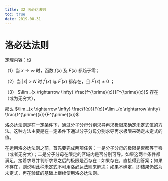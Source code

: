 ```yaml
---
title: 32 洛必达法则
toc: true
date: 2019-08-31
---
```


# 洛必达法则

定理内容：设

（1）当 $x \rightarrow \infty$ 时，函数 $f(x)$ 及 $F(x)$ 都趋于零；

（2）当 $|x|>N$ 时 $f^{\prime}(x)$ 与 $F^{\prime}(x)$ 都存在，且 $F^{\prime}(x) \neq 0$ ；

（3） $\lim _{x \rightarrow \infty} \frac{f^{\prime}(x)}{F^{\prime}(x)}$ 存在（或为无穷大），

那么 $\lim _{x \rightarrow \infty} \frac{f(x)}{F(x)}=\lim _{x \rightarrow \infty} \frac{f^{\prime}(x)}{F^{\prime}(x)}$

洛必达法则是在一定条件下，通过分子分母分别求导再求极限来确定未定式值的方法。这种方法主要是在一定条件下通过分子分母分别求导再求极限来确定未定式的值。

在运用洛必达法则之前，首先要完成两项任务：一是分子分母的极限是否都等于零（或者无穷大）；二是分子分母在限定的区域内是否分别可导。如果这两个条件都满足，接着求导并判断求导之后的极限是否存在：如果存在，直接得到答案；如果不存在，则说明此种未定式不可用洛必达法则来解决；如果不确定，即结果仍然为未定式，再在验证的基础上继续使用洛必达法则。
